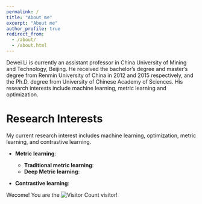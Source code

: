 ```yaml
---
permalink: /
title: "About me"
excerpt: "About me"
author_profile: true
redirect_from: 
  - /about/
  - /about.html
---
```


Dewei Li is currently an assistant professor in China University of Mining and Technology, Beijing. He received the bachelor’s degree and master’s degree from Renmin University of China in 2012 and 2015 respectively, and the Ph.D. degree from University of Chinese Academy of Sciences. His research interests include machine learning, metric learning and optimization.

Research Interests
======
My current research interest includes machine learning, optimization, metric learning, and contrastive learning.
* **Metric learning**:
  * **Traditional metric learning**:
  * **Deep Metric learning**:

* **Contrastive learning**:

<!--img src="https://infhighdim.github.io/images/lidewei.png" class="floatpic" width="360" height="480"-->




Wecome! You are the ![Visitor Count](https://profile-counter.glitch.me/InfHighDim/count.svg) visitor!
